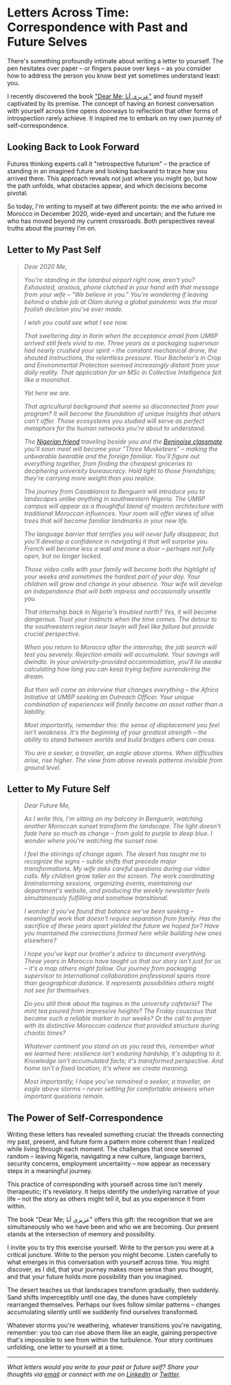 # Letters Across Time: Correspondence with Past and Future Selves

There's something profoundly intimate about writing a letter to yourself. The pen hesitates over paper – or fingers pause over keys – as you consider how to address the person you know best yet sometimes understand least: you.

I recently discovered the book <a href="https://www.amazon.com/%D8%B9%D8%B2%D9%8A%D8%B2%D9%8A-%D8%A3%D9%86%D8%A7-dear-%D8%B9%D9%84%D8%A7-%D8%AF%D9%8A%D9%88%D8%A8/dp/B0CSR63DVG" target="_blank" rel="noopener noreferrer">"Dear Me; عزيزي أنا"</a> and found myself captivated by its premise. The concept of having an honest conversation with yourself across time opens doorways to reflection that other forms of introspection rarely achieve. It inspired me to embark on my own journey of self-correspondence.

## Looking Back to Look Forward

Futures thinking experts call it "retrospective futurism" – the practice of standing in an imagined future and looking backward to trace how you arrived there. This approach reveals not just where you might go, but how the path unfolds, what obstacles appear, and which decisions become pivotal.

So today, I'm writing to myself at two different points: the me who arrived in Morocco in December 2020, wide-eyed and uncertain; and the future me who has moved beyond my current crossroads. Both perspectives reveal truths about the journey I'm on.

## Letter to My Past Self

> *Dear 2020 Me,*
>
> *You're standing in the Istanbul airport right now, aren't you? Exhausted, anxious, phone clutched in your hand with that message from your wife – "We believe in you." You're wondering if leaving behind a stable job at Olam during a global pandemic was the most foolish decision you've ever made.*
>
> *I wish you could see what I see now.*
>
> *That sweltering day in Ilorin when the acceptance email from UM6P arrived still feels vivid to me. Three years as a packaging supervisor had nearly crushed your spirit – the constant mechanical drone, the shouted instructions, the relentless pressure. Your Bachelor's in Crop and Environmental Protection seemed increasingly distant from your daily reality. That application for an MSc in Collective Intelligence felt like a moonshot.*
>
> *Yet here we are.*
>
> *That agricultural background that seems so disconnected from your program? It will become the foundation of unique insights that others can't offer. Those ecosystems you studied will serve as perfect metaphors for the human networks you're about to understand.*
>
> *The <a href="https://www.linkedin.com/in/abdullahi-olanrewaju-babatunde-a060ab179/" target="_blank" rel="noopener noreferrer">Nigerian friend</a> traveling beside you and the <a href="https://www.linkedin.com/in/kafidtoko/" target="_blank" rel="noopener noreferrer">Beninoise classmate</a> you'll soon meet will become your "Three Musketeers" – making the unbearable bearable and the foreign familiar. You'll figure out everything together, from finding the cheapest groceries to deciphering university bureaucracy. Hold tight to those friendships; they're carrying more weight than you realize.*
>
> *The journey from Casablanca to Benguerir will introduce you to landscapes unlike anything in southwestern Nigeria. The UM6P campus will appear as a thoughtful blend of modern architecture with traditional Moroccan influences. Your room will offer views of olive trees that will become familiar landmarks in your new life.*
>
> *The language barrier that terrifies you will never fully disappear, but you'll develop a confidence in navigating it that will surprise you. French will become less a wall and more a door – perhaps not fully open, but no longer locked.*
>
> *Those video calls with your family will become both the highlight of your weeks and sometimes the hardest part of your day. Your children will grow and change in your absence. Your wife will develop an independence that will both impress and occasionally unsettle you.*
>
> *That internship back in Nigeria's troubled north? Yes, it will become dangerous. Trust your instincts when the time comes. The detour to the southwestern region near Iseyin will feel like failure but provide crucial perspective.*
>
> *When you return to Morocco after the internship, the job search will test you severely. Rejection emails will accumulate. Your savings will dwindle. In your university-provided accommodation, you'll lie awake calculating how long you can keep trying before surrendering the dream.*
>
> *But then will come an interview that changes everything – the Africa Initiative at UM6P seeking an Outreach Officer. Your unique combination of experiences will finally become an asset rather than a liability.*
>
> *Most importantly, remember this: the sense of displacement you feel isn't weakness. It's the beginning of your greatest strength – the ability to stand between worlds and build bridges others can cross.*
>
> *You are a seeker, a traveller, an eagle above storms. When difficulties arise, rise higher. The view from above reveals patterns invisible from ground level.*

## Letter to My Future Self

> *Dear Future Me,*
>
> *As I write this, I'm sitting on my balcony in Benguerir, watching another Moroccan sunset transform the landscape. The light doesn't fade here so much as change – from gold to purple to deep blue. I wonder where you're watching the sunset now.*
>
> *I feel the stirrings of change again. The desert has taught me to recognize the signs – subtle shifts that precede major transformations. My wife asks careful questions during our video calls. My children grow taller on the screen. The work coordinating brainstorming sessions, organizing events, maintaining our department's website, and producing the weekly newsletter feels simultaneously fulfilling and somehow transitional.*
>
> *I wonder if you've found that balance we've been seeking – meaningful work that doesn't require separation from family. Has the sacrifice of these years apart yielded the future we hoped for? Have you maintained the connections formed here while building new ones elsewhere?*
>
> *I hope you've kept our brother's advice to document everything. These years in Morocco have taught us that our story isn't just for us – it's a map others might follow. Our journey from packaging supervisor to international collaboration professional spans more than geographical distance. It represents possibilities others might not see for themselves.*
>
> *Do you still think about the tagines in the university cafeteria? The mint tea poured from impressive heights? The Friday couscous that became such a reliable marker in our weeks? Or the call to prayer with its distinctive Moroccan cadence that provided structure during chaotic times?*
>
> *Whatever continent you stand on as you read this, remember what we learned here: resilience isn't enduring hardship; it's adapting to it. Knowledge isn't accumulated facts; it's transformed perspective. And home isn't a fixed location; it's where we create meaning.*
>
> *Most importantly, I hope you've remained a seeker, a traveller, an eagle above storms – never settling for comfortable answers when important questions remain.*

## The Power of Self-Correspondence

Writing these letters has revealed something crucial: the threads connecting my past, present, and future form a pattern more coherent than I realized while living through each moment. The challenges that once seemed random – leaving Nigeria, navigating a new culture, language barriers, security concerns, employment uncertainty – now appear as necessary steps in a meaningful journey.

This practice of corresponding with yourself across time isn't merely therapeutic; it's revelatory. It helps identify the underlying narrative of your life – not the story as others might tell it, but as you experience it from within.

The book "Dear Me; عزيزي أنا" offers this gift: the recognition that we are simultaneously who we have been and who we are becoming. Our present stands at the intersection of memory and possibility.

I invite you to try this exercise yourself. Write to the person you were at a critical juncture. Write to the person you might become. Listen carefully to what emerges in this conversation with yourself across time. You might discover, as I did, that your journey makes more sense than you thought, and that your future holds more possibility than you imagined.

The desert teaches us that landscapes transform gradually, then suddenly. Sand shifts imperceptibly until one day, the dunes have completely rearranged themselves. Perhaps our lives follow similar patterns – changes accumulating silently until we suddenly find ourselves transformed.

Whatever storms you're weathering, whatever transitions you're navigating, remember: you too can rise above them like an eagle, gaining perspective that's impossible to see from within the turbulence. Your story continues unfolding, one letter to yourself at a time.

---

*What letters would you write to your past or future self? Share your thoughts via <a href="mailto:azeezhamzat@yahoo.com">email</a> or connect with me on <a href="https://linkedin.com/in/azeezhamzat" target="_blank" rel="noopener noreferrer">LinkedIn</a> or <a href="https://twitter.com/Azeez_A_Hamzat" target="_blank" rel="noopener noreferrer">Twitter</a>.*